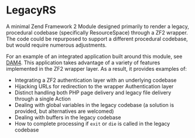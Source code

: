 LegacyRS
========

A minimal Zend Framework 2 Module designed primarily to render a legacy, procedural codebase (specifically ResourceSpace) through a ZF2 wrapper.  The code could be repurposed to support a different procedural codebase, but would require numerous adjustments.

For an example of an integrated application built around this module, see [DAM4](https://github.com/claytondaley/DAM4).  This application takes advantage of a variety of features implemented in the ZF2 wrapper layer.  As a result, it provides examples of:
 
 - Integrating a ZF2 authentication layer with an underlying codebase
 - Hijacking URLs for redirection to the wrapper Authentication layer
 - Distinct handling both PHP page delivery and legacy file delivery through a single Action
 - Dealing with global variables in the legacy codebase (a solution is provided, but alternatives are welcomed)
 - Dealing with buffers in the legacy codebase
 - How to complete processing if `exit` or `die` is called in the legacy codebase